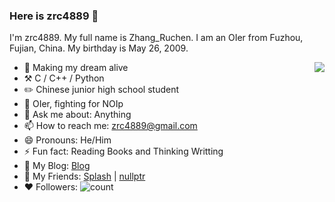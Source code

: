 ### Here is zrc4889 👋

I'm zrc4889. My full name is Zhang_Ruchen. I am an OIer from Fuzhou, Fujian, China. My birthday is May 26, 2009.

<img align="right" src="https://github-readme-stats.vercel.app/api?username=zrc4889&show_icons=true&icon_color=CE1D2D&text_color=71809&theme=default&hide_title=true" />



- 🎯 Making my dream alive
- ⚒️ C / C++ / Python
- ✏️ Chinese junior high school student
- 🌱 OIer, fighting for NOIp
- 💬 Ask me about: Anything
- 📫 How to reach me: zrc4889@gmail.com
- 😄 Pronouns: He/Him
- ⚡ Fun fact: Reading Books and Thinking Writting
- 🔗 My Blog: [Blog](https://www.luogu.com.cm/blog/zrc4889/)
- 👤 My Friends: [Splash](https://www.luogu.com.cn/user/617875) | [nullptr](https://github.com/weifanxiang)
- ❤️ Followers:  ![count](https://img.shields.io/badge/dynamic/json?color=%23DC143C&label=Github&query=%24.data.totalSubs&url=https%3A%2F%2Fapi.spencerwoo.com%2Fsubstats%2F%3Fsource%3Dgithub%26queryKey%3Dzrc4889)

